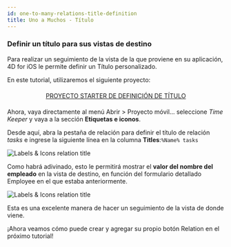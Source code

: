 ```yaml
---
id: one-to-many-relations-title-definition
title: Uno a Muchos - Título
---
```


### Definir un título para sus vistas de destino

Para realizar un seguimiento de la vista de la que proviene en su aplicación, 4D for iOS le permite definir un Título personalizado.

En este tutorial, utilizaremos el siguiente proyecto:

<div markdown="1" style="text-align: center; margin-top: 20px; margin-bottom: 20px">
<a class="button"
href="https://github.com/4d-for-ios/tutorial-OneToManyTitleDefinition/archive/4b831959e7efe4777071af0b2904d458918cfbc2.zip">PROYECTO STARTER DE DEFINICIÓN DE TÍTULO</a>
</div>

Ahora, vaya directamente al menú Abrir > Proyecto móvil... seleccione *Time Keeper* y vaya a la sección **Etiquetas e iconos**.

Desde aquí, abra la pestaña de relación para definir el título de relación *tasks* e ingrese la siguiente línea en la columna **Titles**:`%Name% tasks`

![Labels & Icons relation title](assets/en/relations/labels-icons-title-definition.png)

Como habrá adivinado, esto le permitirá mostrar el **valor del nombre del empleado** en la vista de destino, en función del formulario detallado Employee en el que estaba anteriormente.

![Labels & Icons relation title](assets/en/relations/relations-title-definition.png)

Esta es una excelente manera de hacer un seguimiento de la vista de donde viene.

¡Ahora veamos cómo puede crear y agregar su propio botón Relation en el próximo tutorial!
